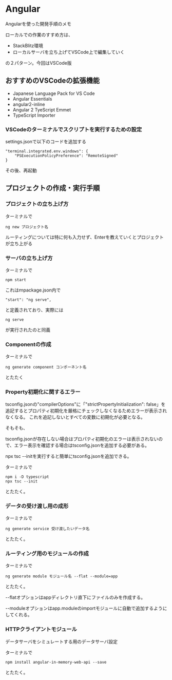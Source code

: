 # Angular
Angularを使った開発手順のメモ

ローカルでの作業のすすめ方は、
+ StackBlitz環境
+ ローカルサーバを立ち上げてVSCode上で編集していく

の２パターン。今回はVSCode版


## おすすめのVSCodeの拡張機能
+ Japanese Language Pack for VS Code 
+ Angular Essentials
+ angular2-inline
+ Angular 2 TyeScript Emmet
+ TypeScript Importer

### VSCodeのターミナルでスクリプトを実行するための設定
settings.jsonで以下のコードを追加する

    "terminal.integrated.env.windows": {
        "PSExecutionPolicyPreference": "RemoteSigned"
    }

その後、再起動

## プロジェクトの作成・実行手順

### プロジェクトの立ち上げ方
ターミナルで

    ng new プロジェクト名

ルーティングについては特に何も入力せず、Enterを教えていくとプロジェクトが立ち上がる

### サーバの立ち上げ方
ターミナルで

    npm start

これはｍpackage.json内で

    "start": "ng serve",

と定義されており、実際には

    ng serve

が実行されたのと同義

### Componentの作成
ターミナルで

    ng generate component コンポーネント名

とたたく

### Property初期化に関するエラー
tsconfig.jsonの"compilerOptions"に「"strictPropertyInitialization": false」を追記するとプロパティ初期化を厳格にチェックしなくなるためエラーが表示されなくなる。
これを追記しないとすべての変数に初期化が必要となる。

そもそも、

tsconfig.jsonが存在しない場合はプロパティ初期化のエラーは表示されないので、エラー表示を確認する場合はtsconfig.jsonを追加する必要がある。

npx tsc --initを実行すると簡単にtsconfig.jsonを追加できる。

ターミナルで

    npm i -D typescript
    npx tsc --init

とたたく。

### データの受け渡し用の成形
ターミナルで

    ng generate service 受け渡したいデータ名

とたたく。

### ルーティング用のモジュールの作成
ターミナルで

    ng generate module モジュール名 --flat --module=app

とたたく。

--flatオプションはappディレクトリ直下にファイルのみを作成する。

--moduleオプションはapp.moduleのimportモジュールに自動で追加するようにしてくれる。

### HTTPクライアントモジュール
データサーバをシミュレートする用のデータサーバ設定

ターミナルで

    npm install angular-in-memory-web-api --save

とたたく。

